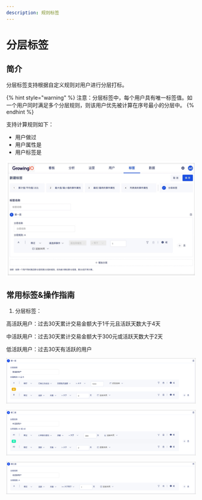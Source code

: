 ```yaml
---
description: 规则标签
---
```


# 分层标签

## 简介

分层标签支持根据自定义规则对用户进行分层打标。

{% hint style="warning" %}
注意：分层标签中，每个用户具有唯一标签值。如一个用户同时满足多个分层规则，则该用户优先被计算在序号最小的分层中。
{% endhint %}

支持计算规则如下：

* 用户做过
* 用户属性是
* 用户标签是

![](../../../../../.gitbook/assets/image%20%28219%29.png)

## 常用标签&操作指南

1. 分层标签：

高活跃用户：过去30天累计交易金额大于1千元且活跃天数大于4天

中活跃用户：过去30天累计交易金额大于300元或活跃天数大于2天

低活跃用户：过去30天有活跃的用户

![&#x9AD8;&#x6D3B;&#x8DC3;&#x7528;&#x6237;](../../../../../.gitbook/assets/image%20%28206%29.png)

![&#x4E2D;&#x6D3B;&#x8DC3;&#x7528;&#x6237;](../../../../../.gitbook/assets/image%20%28216%29.png)

![&#x4F4E;&#x6D3B;&#x8DC3;&#x7528;&#x6237;](../../../../../.gitbook/assets/image%20%28218%29.png)

